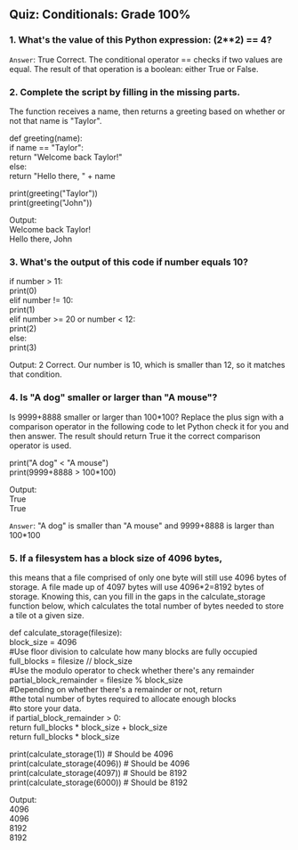 ## Quiz: Conditionals: Grade 100%

### 1. What's the value of this Python expression: (2**2) == 4?

`Answer`: True
Correct. The conditional operator == checks if two values are equal. 
The result of that operation is a boolean: either True or False.

### 2. Complete the script by filling in the missing parts. 
The function receives a name, then returns a greeting based on whether 
or not that name is "Taylor".

def greeting(name):  
  if name == "Taylor":  
    return "Welcome back Taylor!"  
  else:  
    return "Hello there, " + name

print(greeting("Taylor"))  
print(greeting("John"))

Output:  
Welcome back Taylor!  
Hello there, John

### 3. What's the output of this code if number equals 10?

if number > 11:   
  print(0)  
elif number != 10:  
  print(1)  
elif number >= 20 or number < 12:  
  print(2)  
else:  
  print(3)

Output: 2
Correct. Our number is 10, which is smaller than 12, so it matches that condition.

### 4. Is "A dog" smaller or larger than "A mouse"? 
Is 9999+8888 smaller or larger than 100*100? 
Replace the plus sign with a comparison operator in the following code to 
let Python check it for you and then answer. The result should return True it the 
correct comparison operator is used. 

print("A dog" < "A mouse")  
print(9999+8888 > 100*100)

Output:   
True  
True

`Answer`: "A dog" is smaller than "A mouse" and 9999+8888 is larger than 100*100

### 5. If a filesystem has a block size of 4096 bytes, 
this means that a file comprised of only one byte will still use 4096 bytes of storage. 
A file made up of 4097 bytes will use 4096*2=8192 bytes of storage. Knowing this, 
can you fill in the gaps in  the calculate_storage function below, which calculates 
the total number of bytes needed to store a tile ot a given size.

def calculate_storage(filesize):    
    block_size = 4096    
    #Use floor division to calculate how many blocks are fully occupied  
    full_blocks = filesize // block_size  
    #Use the modulo operator to check whether there's any remainder  
    partial_block_remainder = filesize % block_size  
    #Depending on whether there's a remainder or not, return  
    #the total number of bytes required to allocate enough blocks  
    #to store your data.  
    if partial_block_remainder > 0:  
        return full_blocks * block_size + block_size  
    return full_blocks * block_size

print(calculate_storage(1))    # Should be 4096  
print(calculate_storage(4096)) # Should be 4096  
print(calculate_storage(4097)) # Should be 8192  
print(calculate_storage(6000)) # Should be 8192  

Output:   
4096  
4096  
8192  
8192  
